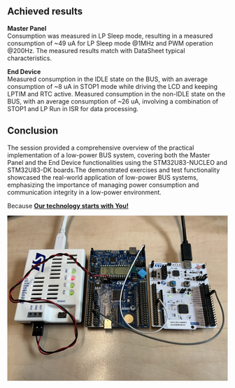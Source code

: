 ## Achieved results
**Master Panel**
<br>
Consumption was measured in LP Sleep mode, resulting in a measured consumption of ~49 uA for LP Sleep mode @1MHz and PWM operation @200Hz. The measured results match with DataSheet typical characteristics.

**End Device**
<br>
Measured consumption in the IDLE state on the BUS, with an average consumption of ~8 uA in STOP1 mode while driving the LCD and keeping LPTIM and RTC active.
Measured consumption in the non-IDLE state on the BUS, with an average consumption of ~26 uA, involving a combination of STOP1 and LP Run in ISR for data processing.

## Conclusion

The session provided a comprehensive overview of the practical implementation of a low-power BUS system, covering both the Master Panel and the End Device functionalities using the STM32U83-NUCLEO and STM32U83-DK boards.The demonstrated exercises and test functionality showcased the real-world application of low-power BUS systems, emphasizing the importance of managing power consumption and communication integrity in a low-power environment.

Because **[Our technology starts with You!](https://www.st.com)**


![image](./img/idle.png)

